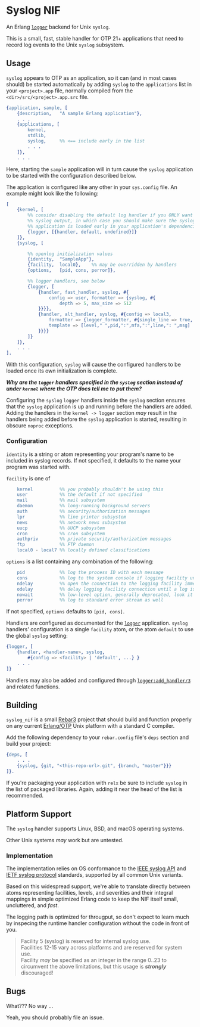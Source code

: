 # Syslog NIF
An Erlang [`logger`](https://www.erlang.org/doc/man/logger.html) backend for Unix `syslog`.

This is a small, fast, stable handler for OTP 21+ applications that need to record log events to the Unix `syslog` subsystem.

## Usage
`syslog` appears to OTP as an application, so it can (and in most cases should) be started automatically by adding `syslog` to the `applications` list in your `<project>.app` file, normally compiled from the `<dir>/src/<project>.app.src` file.

```erlang
{application, sample, [
    {description,   "A sample Erlang application"},
    . . .
    {applications, [
        kernel,
        stdlib,
        syslog,     %% <== include early in the list
        . . .
    ]},
    . . .
```
Here, starting the `sample` application will in turn cause the `syslog` application to be started with the configuration described below.

The application is configured like any other in your `sys.config` file.
An example might look like the following:

```erlang
[
    {kernel, [
        %% consider disabling the default log handler if you ONLY want
        %% syslog output, in which case you should make sure the syslog
        %% application is loaded early in your application's dependencies.
        {logger, [{handler, default, undefined}]}
    ]},
    {syslog, [

        %% openlog initialization values
        {identity,  "SampleApp"},
        {facility,  local0},    %% may be overridden by handlers
        {options,   [pid, cons, perror]},

        %% logger handlers, see below
        {logger, [
            {handler, fast_handler, syslog, #{
                config => user, formatter => {syslog, #{
                    depth => 5, max_size => 512
            }}}},
            {handler, alt_handler, syslog, #{config => local3,
                formatter => {logger_formatter, #{single_line => true,
                template => [level," ",pid,":",mfa,":",line,": ",msg]
            }}}}
        ]}
    ]},
    . . .
].
```
With this configuration, `syslog` will cause the configured handlers to be loaded once its own initialization is complete.

***Why are the `logger` handlers specified in the `syslog` section instead of under `kernel` where the OTP docs tell me to put them?***

Configuring the `syslog` `logger` handlers inside the `syslog` section ensures that the `syslog` application is up and running before the handlers are added.
Adding the handlers in the `kernel -> logger` section _may_ result in the handlers being added before the `syslog` application is started, resulting in obscure `noproc` exceptions.

### Configuration

`identity` is a string or atom representing your program's name to be included in syslog records.
If not specified, it defaults to the name your program was started with.

`facility` is one of

```erlang
    kernel          %% you probably shouldn't be using this
    user            %% the default if not specified
    mail            %% mail subsystem
    daemon          %% long-running background servers
    auth            %% security/authorization messages
    lpr             %% line printer subsystem
    news            %% network news subsystem
    uucp            %% UUCP subsystem
    cron            %% cron subsystem
    authpriv        %% private security/authorization messages
    ftp             %% FTP daemon
    local0 - local7 %% locally defined classifications
```
`options` is a list containing any combination of the following:

```erlang
    pid             %% log the process ID with each message
    cons            %% log to the system console if logging facility unavailable
    ndelay          %% open the connection to the logging facility immediately
    odelay          %% delay logging facility connection until a log is written
    nowait          %% low-level option, generally deprecated, look it up
    perror          %% log to standard error stream as well
```
If not specified, `options` defaults to `[pid, cons]`.

Handlers are configured as documented for the
 [`logger`](https://www.erlang.org/doc/apps/kernel/logger_chapter.html#configuration)
application.
`syslog` handlers' configuration is a single `facility` atom, or the atom `default` to use the global `syslog` setting:

```erlang
{logger, [
    {handler, <handler-name>, syslog,
        #{config => <facility> | 'default', ...} }
    . . .
]}
```

Handlers may also be added and configured through
 [`logger:add_handler/3`](https://www.erlang.org/doc/man/logger.html#add_handler-3)
and related functions.

## Building
`syslog_nif` is a small
 [Rebar3](http://rebar3.org/docs/)
project that should build and function properly on any current
 [Erlang/OTP](https://www.erlang.org/)
Unix platform with a standard C compiler.

Add the following dependency to your `rebar.config` file's `deps` section and build your project:

```erlang
{deps, [
    . . .
    {syslog, {git, "<this-repo-url>.git", {branch, "master"}}}
]}.
```
If you're packaging your application with `relx` be sure to include `syslog` in the list of packaged libraries. Again, adding it near the head of the list is recommended.

## Platform Support
The `syslog` handler supports Linux, BSD, and macOS operating systems.

Other Unix systems _may_ work but are untested.

### Implementation
The implementation relies on OS conformance to the
 [IEEE syslog API](https://pubs.opengroup.org/onlinepubs/9699919799/functions/syslog.html)
and
 [IETF syslog protocol](https://datatracker.ietf.org/doc/html/rfc5424#section-6.2.1) 
standards, supported by all common Unix variants.

Based on this widespread support, we're able to translate directly between atoms representing facilities, levels, and severities and their integral mappings in simple optimized Erlang code to keep the NIF itself small, uncluttered, and _fast_.

The logging path is optimized for througput, so don't expect to learn much by inspecing the runtime handler configuration without the code in front of you.

> Facility 5 (syslog) is reserved for internal syslog use.<br/>
> Facilities 12-15 vary across platforms and are reserved for system use.<br/>
> Facility _may_ be specified as an integer in the range 0..23 to circumvent the above limitations, but this usage is **_strongly_** discouraged!

## Bugs
What??? No way ...

Yeah, you should probably file an issue.
